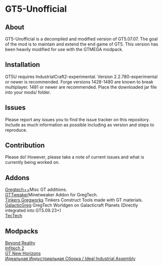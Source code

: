 GT5-Unofficial
===

## About

GT5-Unofficial is a decompiled and modified version of GT5.07.07. The goal of the mod is to maintain and extend the end game of GT5. This version has been heavily modified for use with the GTMEGA modpack.

## Installation

GT5U requires IndustrialCraft2-experimental. Version 2.2.780-experimental or newer is recommended.
Forge versions 1428-1480 are known to break multiplayer. 1481 or newer are recommended.
Place the downloaded jar file into your mods/ folder.

## Issues

Please report any issues you to find the issue tracker on this repository. Include as much information as possible including as version and steps to reproduce.

## Contribution

Please do! However, please take a note of current issues and what is currently being worked on.

## Addons

[Gregtech++](https://forum.industrial-craft.net/thread/13325-gt5u-1-7-10-gregtech-add-s-many-new-machines-multiblocks-general-xmod-compat-wit/)Misc GT additions.<br />
[GTTweaker](https://forum.industrial-craft.net/thread/11353-gt-5-09-minetweaker-3-10-addon-addon-version-1-6-1-adding-custom-recipes-for-all/)Minetweaker Addon for GregTech.<br />
[Tinkers Gregworks](https://github.com/Vexatos/TinkersGregworks) Tinkers Construct Tools made with GT materials.<br />
[GalacticGreg](https://forum.industrial-craft.net/thread/11039-gregtech-addon-addon-galacticgreg-1-9-gregtech-oregen-on-galacticraft-planets/)  GregTech Worldgen on Galacticraft Planets (Directly integrated into GT5.09.23+)<br />
[TecTech](https://github.com/Technus/TecTech)<br />

## Modpacks

[Beyond Reality](https://www.atlauncher.com/pack/BeyondReality)<br />
[Infitech 2](https://forum.feed-the-beast.com/threads/1-7-10-listed-infitech-2-modpack-v3-2-21-hqm-gregtech-balanced-hard-mode-modpack.50185/)<br />
[GT New Horizons](https://www.technicpack.net/modpack/mcnewhorizons.677387)<br />
[Идеальная Индустриальная Сборка / Ideal Industrial Assembly](http://sapientmail.wixsite.com/minecraft)<br />
